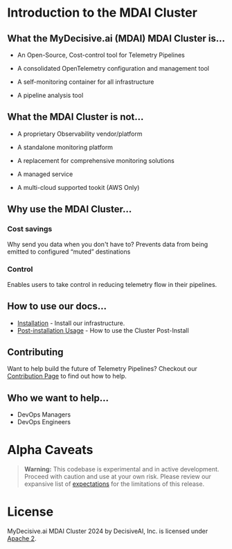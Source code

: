 # Introduction to the MDAI Cluster

<!-- toc -->

## What the MyDecisive.ai (MDAI) MDAI Cluster is...

* An Open-Source, Cost-control tool for Telemetry Pipelines

* A consolidated OpenTelemetry configuration and management tool

* A self-monitoring container for all infrastructure

* A pipeline analysis tool


## What the MDAI Cluster is not...

* A proprietary Observability vendor/platform

* A standalone monitoring platform

* A replacement for comprehensive monitoring solutions

* A managed service

* A multi-cloud supported tookit (AWS Only) 


## Why use the MDAI Cluster...

### Cost savings

Why send you data when you don't have to? Prevents data from being emitted to configured “muted” destinations 

### Control

Enables users to take control in reducing telemetry flow in their pipelines.


## How to use our docs...

- [Installation](../install/installation.md) - Install our infrastructure.
- [Post-installation Usage](../usage/console/mdai-console.md) - How to use the Cluster Post-Install


## Contributing 

Want to help build the future of Telemetry Pipelines? Checkout our [Contribution Page](../contributing.md) to find out how to help.


## Who we want to help...

- DevOps Managers
- DevOps Engineers


# Alpha Caveats

> **Warning:** This codebase is experimental and in active development. Proceed with caution and use at your own risk. Please review our expansive list of [expectations](./intro/Expectations.md) for the limitations of this release.

# License

MyDecisive.ai MDAI Cluster 2024 by DecisiveAI, Inc. is licensed under [Apache 2](https://github.com/DecisiveAI/mdai-docs/blob/main/LICENSE). 
